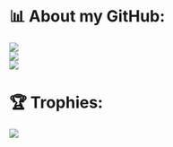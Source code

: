 # 📊 About my GitHub:
![](https://github-readme-stats.vercel.app/api?username=UO276244&theme=radical&hide_border=false&include_all_commits=true&count_private=true)<br/>
![](https://github-readme-streak-stats.herokuapp.com/?user=UO276244&theme=radical&hide_border=false)<br/>
![](https://github-readme-stats.vercel.app/api/top-langs/?username=UO276244&theme=radical&hide_border=false&include_all_commits=true&count_private=true&layout=compact)

# 🏆 Trophies:
![](https://github-profile-trophy.vercel.app/?username=UO276244&theme=radical)
